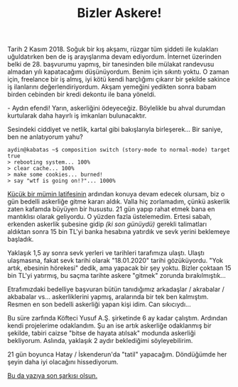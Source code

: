 ﻿---
layout: single
name: bizler-askere
title: "Bizler Askere!"
category: articles
---

Tarih 2 Kasım 2018. Soğuk bir kış akşamı, rüzgar tüm şiddeti ile kulakları uğuldatırken ben de iş arayışlarıma devam ediyordum. İnternet üzerinden belki de 28. başvurumu yapmış, bir tanesinden bile mülakat randevusu almadan yılı kapatacağımı düşünüyordum. Benim için sıkıntı yoktu. O zaman için, freelance bir iş almış, iyi kötü kendi harçlığımı çıkarır bir şekilde sakince iş ilanlarını değerlendiriyordum. Akşam yemeğini yedikten sonra babam birden cebinden bir kredi dekontu ile bana yöneldi.

\- Aydın efendi! Yarın, askerliğini ödeyeceğiz. Böylelikle bu ahval durumdan kurtularak daha hayırlı iş imkanları bulunacaktır.

Sesindeki ciddiyet ve netlik, kartal gibi bakışlarıyla birleşerek... Bir saniye, ben ne anlatıyorum yahu?

```console
aydin@kabatas ~$ composition switch (story-mode to normal-mode) target true
> rebooting system... 100%
> clear cache... 100%
> make some cookies... burned!
> say "wtf is going on!?"... 1000%
```

[Küçük bir mümin latifesinin](https://galeri13.uludagsozluk.com/707/mumin-latifesi_1075094_m.png) ardından konuya devam edecek olursam, biz o gün bedelli askerliğe gitme kararı aldık. Valla hiç zorlamadım, çünkü askerlik zaten kafamda büyüyen bir husustu. 21 gün yapıp rahat etmek bana en mantıklısı olarak geliyordu. O yüzden fazla üstelemedim. Ertesi sabah, erkenden askerlik şubesine gidip *(ki son günüydü)* gerekli talimatları aldıktan sonra 15 bin TL'yi banka hesabına yatırdık ve sevk yerini beklemeye başladık.

Yaklaşık 1,5 ay sonra sevk yerleri ve tarihleri tarafımıza ulaştı. Ulaştı ulaşmasına, fakat sevk tarihi olarak "18.01.2020" tarihi gözüküyordu. "Yok artık, ebesinin hörekesi" dedik, ama yapacak bir şey yoktu. Bizler çoktaan 15 bin TL'yi yatırmış, bu saçma tarihte askere "gitmek" zorunda bırakılmıştık...

Etrafımızdaki bedelliye başvuran bütün tanıdığımız arkadaşlar / akrabalar / akbabalar vs... askerliklerini yapmış, aralarında bir tek ben kalmıştım. Resmen en son bedelli askerliği yapan kişi idim. Can sıkıcıydı...

Bu süre zarfında Köfteci Yusuf A.Ş. şirketinde 6 ay kadar çalıştım. Ardından kendi projelerime odaklandım. Şu an ise artık askerliğe odaklanmış bir şekilde, tabiri caizse "bitse de hayata atılsak" modunda askerliği bekliyorum. Aslında, yaklaşık 2 aydır beklediğimi söyleyebilirim.

21 gün boyunca Hatay / İskenderun'da "tatil" yapacağım. Döndüğümde her şeyin daha iyi olacağını hissediyorum.

[Bu da yazıya son şarkısı olsun.](https://www.youtube.com/watch?v=mLDrFmtKp3Y)